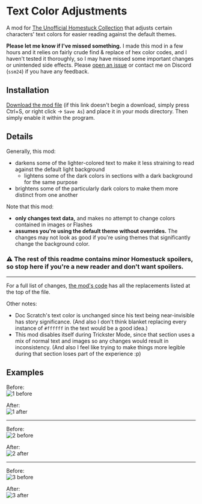 # Text Color Adjustments
A mod for [The Unofficial Homestuck Collection](https://bambosh.dev/unofficial-homestuck-collection/) that adjusts certain characters' text colors for easier reading against the default themes.

**Please let me know if I've missed something.** I made this mod in a few hours and it relies on fairly crude find & replace of hex color codes, and I haven't tested it thoroughly, so I may have missed some important changes or unintended side effects. Please [open an issue](https://github.com/SSM240/TUHC-TextColorAdjustments/issues) or contact me on Discord (`ssm24`) if you have any feedback.

## Installation
[Download the mod file](https://raw.githubusercontent.com/SSM240/TUHC-TextColorAdjustments/main/ssm24-textcolor.js) (if this link doesn't begin a download, simply press Ctrl+S, or right click -> `Save As`) and place it in your mods directory. Then simply enable it within the program.

## Details
Generally, this mod:
- darkens some of the lighter-colored text to make it less straining to read against the default light background
    - lightens some of the dark colors in sections with a dark background for the same purpose
- brightens some of the particularly dark colors to make them more distinct from one another

Note that this mod:
- **only changes text data,** and makes no attempt to change colors contained in images or Flashes
- **assumes you're using the default theme without overrides.** The changes may not look as good if you're using themes that significantly change the background color.

### :warning: The rest of this readme contains minor Homestuck spoilers, so stop here if you're a new reader and don't want spoilers.

---

For a full list of changes, [the mod's code](/ssm24-textcolor.js) has all the replacements listed at the top of the file.

Other notes:
- Doc Scratch's text color is unchanged since his text being near-invisible has story significance. (And also I don't think blanket replacing every instance of `#ffffff` in the text would be a good idea.)
- This mod disables itself during Trickster Mode, since that section uses a mix of normal text and images so any changes would result in inconsistency. (And also I feel like trying to make things more legible during that section loses part of the experience :p)

## Examples
Before:  
![1 before](https://user-images.githubusercontent.com/5523379/190827858-8c6b61f1-23d7-49e9-8485-1941d35d0470.png)

After:  
![1 after](https://user-images.githubusercontent.com/5523379/190827961-d96e29fd-0f43-4959-865b-e7082e818958.png)

---

Before:  
![2 before](https://user-images.githubusercontent.com/5523379/190827965-4be7ddc1-e34d-4ade-b62e-a7a05e5967d1.png)

After:  
![2 after](https://user-images.githubusercontent.com/5523379/190827970-541f8be4-c196-4450-aab5-96d0dcd7b6c3.png)

---

Before:  
![3 before](https://user-images.githubusercontent.com/5523379/190827975-2a34f901-c2c6-4a1b-896d-f3e242358a8c.png)

After:  
![3 after](https://user-images.githubusercontent.com/5523379/190827979-847410ad-8976-42b9-9e6e-5c4afdcded4f.png)
